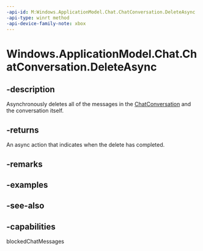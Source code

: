 ```yaml
---
-api-id: M:Windows.ApplicationModel.Chat.ChatConversation.DeleteAsync
-api-type: winrt method
-api-device-family-note: xbox
---
```


<!-- Method syntax
public Windows.Foundation.IAsyncAction DeleteAsync()
-->

# Windows.ApplicationModel.Chat.ChatConversation.DeleteAsync

## -description
Asynchronously deletes all of the messages in the [ChatConversation](chatconversation.md) and the conversation itself.

## -returns
An async action that indicates when the delete has completed.

## -remarks

## -examples

## -see-also


## -capabilities
blockedChatMessages
